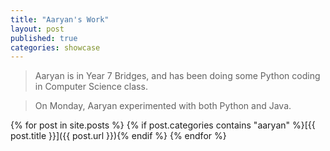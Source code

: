 ```yaml
---
title: "Aaryan's Work"
layout: post
published: true
categories: showcase
---
```


> Aaryan is in Year 7 Bridges, and has been doing some Python coding in Computer Science class.

> On Monday, Aaryan experimented with both Python and Java.

{% for post in site.posts %}
{% if post.categories contains "aaryan" %}[{{ post.title }}]({{ post.url }}){% endif %}
{% endfor %}
